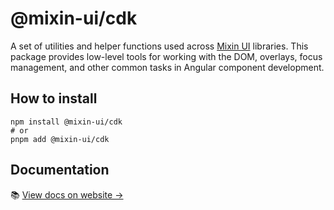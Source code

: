 # @mixin-ui/cdk

A set of utilities and helper functions used across [Mixin UI](https://github.com/CORETEQ/mixin-ui/) libraries. This package provides low-level tools for working with the DOM, overlays, focus management, and other common tasks in Angular component development.

## How to install
```
npm install @mixin-ui/cdk
# or
pnpm add @mixin-ui/cdk
```

## Documentation
📚 [View docs on website →](https://mixin-ui.dev/)
